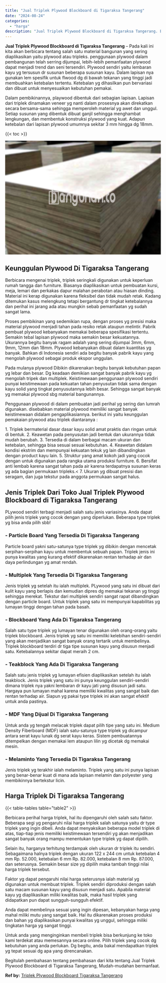 ```yaml
---
title: "Jual Triplek Plywood Blockboard di Tigaraksa Tangerang"
date: "2024-08-24"
categories: 
  - "harga"
description: "Jual Triplek Plywood Blockboard di Tigaraksa Tangerang. Begitulah pembahasan tentang pembahasan dari kita tentang Jual Triplek Plywood Blockboard di Tigaraks..."
---
```


**Jual Triplek Plywood Blockboard di Tigaraksa Tangerang** – Pada kali ini kita akan berbicara tentang salah satu material bangunan yang sering diaplikasikan yaitu plywood atau tripleks. penggunaan plywood dalam pembangunan telah serring dijumpai, lebih-lebih pemanfaatan plywood dapat menjadi trend dan seni tersendiri. Plywood sendiri yaitu lembaran kayu yg tersusun dr susunan beberapa susunan kayu. Dalam lapisan nya gunakan lem spesifik untuk flwood dg di bawah tekanan yang tinggi jadi membuahkan ketebalan tertentu. Ketebalan yg dihasilkan pun bervariasi dan dibuat untuk menyesuaikan kebutuhan pemakai.

Dalam pembikinannya, playwood dibentuk dari sebagian lapisan. Lapisan dari triplek dinamakan veneer yg nanti dalam prosesnya akan direkatkan secara bersama-sama sehingga memperoleh material yg awet dan unggul. Setiap susunan yang dibentuk dibuat ganjil sehingga menghambat lengkungan, dan membentuk konstruksi plywood yang kuat. Adapun ketebalan dari lapisan plywood umumnya sekitar 3 mm hingga dg 18mm.

{{< toc >}}

![Jual Triplek Plywood Blockboard di Tigaraksa Tangerang](/images/jual-triplek-murah-30.png)

## Keunggulan Plywood Di Tigaraksa Tangerang

Berbicara mengenai triplek, triplek seringkali digunakan untuk keperluan rumah tangga dan furniture. Biasanya diaplikasikan untuk pembuatan kursi, meja, lemari dan perkakas dapur malahan perabotan atau hiasan dinding. Material ini kerap digunakan karena fleksibel dan tidak mudah retak. Kadang ditemukan kasus melengkung tetapi bergantung dr tingkat ketebalannya dan perihal ini jarang ada atau mungkin sebab pemanfaatan yg sudah sangat lama.

Proses pembikinan yang sedemikian rupa, dengan proses yg presisi maka material plywood menjadi tahan pada resiko retak ataupun melintir. Pabrik pembuat plywood kebanyakan memakai beberapa spesifikasi tertentu. Semakin tebal lapisan plywood maka semakin besar kekuatannya. Ukurannya begitu banyak ragam adalah yang sering dijumpai 3mm, 6mm, 9mm, 12mm dan 18mm. Plywood kebanyakan dibuat dalam kuantitas yg banyak. Bahkan di Indonesia sendiri ada begitu banyak pabrik kayu yang mengolah plywood sebagai produk ekspor unggulan.

Pada mulanya plywood Dibikin dikarenakan begitu banyak kebutuhan papan yg lebar dan besar. Dg keadaan demikian sangat banyak pabrik kayu yg mengolah tripek dan multiplek. Keistimewaan penggunaan plywood sendiri punyai keistimewaan pada kekuatan tahan penyusutan tidak sama dengan kayu solid yang tingkat penyusutannya lebih besar. Sehingga sangat banyak yg memakai plywood sbg material bangunannya.

Penggunaan plywood di dalam pembuatan jadi perihal yg sering dan lumrah digunakan. disebabkan material plywood memiliki sangat banyak keistimewaan didalam pengaplikasiannya. berikut ini yaitu keunggulan pemakaian plywood atau triplek diantaranya :

1\. Triplek bermaterial dasar dasar kayu solid amat praktis dan ringan untuk di bentuk. 2. Keawetan pada penyusutan jadi bentuk dan ukurannya tidak mudah berubah. 3. Tersedia di dalam berbagai macam ukuran dan ketebalan, sehingga bisa sesuai sesuai kebutuhan. 4. Keawetan didalam kondisi ekstrim dan mempunyai kekuatan tekuk yg lain dibandingkan dengan product kayu lain. 5. Struktur yang amat kokoh jadi yang cocok dengan untuk digunakan pada rangka utama produksi furniture. 6. Bersifat anti lembab karena sangat tahan pada air karena terdapatnya susunan keras yg ada bagian permukaan tripleks.< 7. Ukuran yg dibuat presisi dan seragam, dan juga tekstur pada anggota permukaan sangat halus.

## Jenis Triplek Dari Toko Jual Triplek Plywood Blockboard di Tigaraksa Tangerang

PLywood sendiri terbagi menjadi salah satu jenis variasinya. Anda dapat pilih jenis triplek yang cocok dengan yang diperlukan. Beberapa type triplek yg bisa anda pilih sbb!

### \- Particle Board Yang Tersedia Di Tigaraksa Tangerang

Particle board yakni satu-satunya type triplek yg dibikin dengan mencetak serpihan-serpihan kayu untuk membentuk sebuah papan. Triplek jenis ini punya kwalitas yang kurang efektif dikarenakan rentan terhadap air dan daya perlindungan yg amat rendah.

### \- Multiplek Yang Tersedia Di Tigaraksa Tangerang

Jenis triplek yg setelah itu ialah multiplek. PLywood yang satu ini dibuat dari kulit kayu yang berlapis dan kemudian dipres dg memakai tekanan yg tinggi sehingga merekat. Tekstur dari multiplek sendiri sangat rapat dibandingkan dengan particle board. Untuk triplek yang satu ini mempunyai kapabilitas yg lumayan tinggi dengan tahan pada basah.

### \- Blockboard Yang Ada Di Tigaraksa Tangerang

Salah satu type triplek yg lumayan tenar digunakan oleh orang-orang yaitu triplek blockboard. Jenis triplek yg satu ini memiliki kelebihan sendiri-sendiri yang akan menjadikan sangat banyak orang tertarik untuk membelinya. Triplek blockboard terdiri dr tiga tipe susunan kayu yang disusun menjadi satu. Ketebalannya sekitar dapat meraih 2 cm.

### \- Teakblock Yang Ada Di Tigaraksa Tangerang

Salah satu jenis triplek yg lumayan efisien diaplikasikan setelah itu ialah teakblock. Jenis triplek yang satu ini punya keunggulan sendiri-sendiri dimana triplek nya yakni lembaran dr kayu jati yang disusun jadi satu. Hargaya pun lumayan mahal karena memiliki kwalitas yang sangat baik dan rentan terhadap air. Siapun yg pakai type triplek ini akan sangat efektif untuk anda pastinya.

### \- MDF Yang Dijual Di Tigaraksa Tangerang

Untuk anda yg tengah melacak triplek dapat pilih tipe yang satu ini. Medium Density Fiberboard (MDF) ialah satu-satunya type triplek yg dicampur antara serat kayu lunak dg serat kayu keras. Sistem pembuatannya ditempelkan dengan memakai lem ataupun lilin yg dicetak dg memakai mesin.

### \- Melaminto Yang Tersedia Di Tigaraksa Tangerang

Jenis triplek yg terakhir ialah melaminto. Triplek yang satu ini punya lapisan yang benar-benar kuat di mana ada lapisan melamin dan polyester yang membikinnya bertekstur licin.

## Harga Triplek Di Tigaraksa Tangerang

{{< table-tables table="table2" >}}

Berbicara perihal harga triplek, hal itu dipengaruhi oleh salah satu faktor. Beberapa segi yg pengaruhi nilai harga triplek salah satunya yaitu dr type triplek yang ingin dibeli. Anda dapat menyaksikan beberapa model triplek di atas, tiap-tiap jenis memiliki keistimewaan tersendiri yg akan menjadikan sangat banyak orang mampu menentukan type triplek yg dapat dipilih.

Selain itu, harganya terhitung terdampak oleh ukuran dr triplek itu sendiri. Sebagaimana halnya triplek dengan ukuran 122 x 244 cm untuk ketebalan 4 mm Rp. 52.000, ketebalan 6 mm Rp. 82.000, ketebalan 8 mm Rp. 87.000, dan seterusnya. Semakin besar size yg dipilih maka tambah tinggi nilai harga triplek tersebut.

Faktor yg dapat pengaruhi nilai harga seterusnya ialah material yg digunakan untuk membuat triplek. Triplek sendiri diproduksi dengan salah satu macam susunan kayu yang disusun menjadi satu. Apabila material kayu yg diaplikasikan miliki kwalitas baik, maka hasil triplek yang didapatkan pun dapat sungguh-sungguh efektif.

Anda dapat membelinya sesuai yang ingin dipesan, kebanyakan harga yang mahal miliki mutu yang sangat baik. Hal itu dikarenakan proses produksi dan bahan yg diaplikasikan punyai kwalitas yg unggul, sehingga miliki tingkatan harga yg sangat tinggi.

Untuk anda yang menginginkan membeli triplek bisa berkunjung ke toko kami terdekat atau memesannya secara online. Pilih triplek yang cocok dg kebutuhan yang anda perlukan. Dg begitu, anda bakal mendapatkan triplek yg tepat sesuai dg apa yang direncanakan.

Begitulah pembahasan tentang pembahasan dari kita tentang Jual Triplek Plywood Blockboard di Tigaraksa Tangerang, Mudah-mudahan bermanfaat.

**Ref by:** [Triplek Plywood Blockboard Tigaraksa Tangerang](https://id.wikipedia.org/wiki/Triplek)
